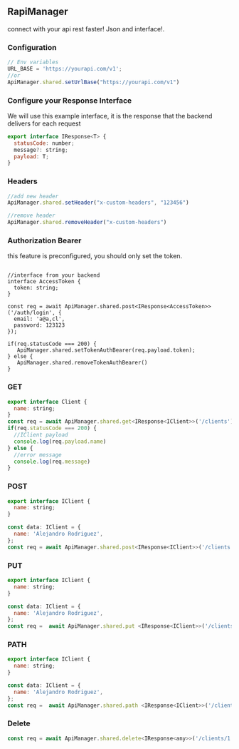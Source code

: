 ## RapiManager

connect with your api rest faster! Json and interface!. 

### Configuration

```javascript
// Env variables
URL_BASE = 'https://yourapi.com/v1';
//or
ApiManager.shared.setUrlBase("https://yourapi.com/v1")
```

### Configure your Response Interface
We will use this example interface, it is the response that the backend delivers for each request

```javascript
export interface IResponse<T> {
  statusCode: number;
  message?: string;
  payload: T;
}
```
### Headers 
```javascript
//add new header 
ApiManager.shared.setHeader("x-custom-headers", "123456")

//remove header
ApiManager.shared.removeHeader("x-custom-headers")
```
### Authorization Bearer
this feature is preconfigured, you should only set the token.
```javascript**

//interface from your backend
interface AccessToken {
  token: string;
}

const req = await ApiManager.shared.post<IResponse<AccessToken>>('/auth/login', {
  email: 'a@a,cl',
  password: 123123
});

if(req.statusCode === 200) {
   ApiManager.shared.setTokenAuthBearer(req.payload.token);
} else {
   ApiManager.shared.removeTokenAuthBearer()
}

```
### GET

```javascript
export interface Client {
  name: string;
}
const req = await ApiManager.shared.get<IResponse<IClient>>('/clients');
if(req.statusCode === 200) {
  //IClient payload
  console.log(req.payload.name)
} else {
  //error message
  console.log(req.message)
}
```

### POST

```javascript
export interface IClient {
  name: string;
}

const data: IClient = {
  name: 'Alejandro Rodriguez',
};
const req = await ApiManager.shared.post<IResponse<IClient>>('/clients', data);
```

### PUT

```javascript
export interface IClient {
  name: string;
}

const data: IClient = {
  name: 'Alejandro Rodriguez',
};
const req =  await ApiManager.shared.put <IResponse<IClient>>('/clients/1', data);
```

### PATH

```javascript
export interface IClient {
  name: string;
}

const data: IClient = {
  name: 'Alejandro Rodriguez',
};
const req =  await ApiManager.shared.path <IResponse<IClient>>('/clients/1', data);
```

### Delete

```javascript
const req = await ApiManager.shared.delete<IResponse<any>>('/clients/1');
```
